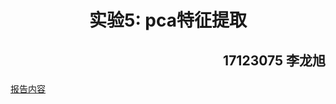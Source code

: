 
# <center>实验5: pca特征提取</center>

## <p align="right">17123075 李龙旭</p>


[报告内容](https://takemorenap.github.io/ex5_pca.github.io/index.html)
